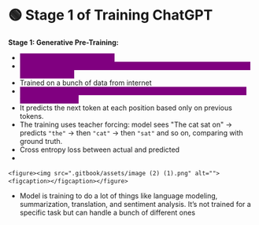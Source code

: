 # 🟢 Stage 1 of Training ChatGPT

**Stage 1: Generative Pre-Training:**

* <mark style="color:purple;background-color:purple;">**For language understanding**</mark>
* <mark style="color:purple;background-color:purple;">**In pre-training it does next word prediction( it doesn't do MLM — this is done in BERT)**</mark>
* Trained on a bunch of data from internet
* <mark style="color:purple;background-color:purple;">**Decoder only, so there will be no encoder, You pass the full text into the decoder only.**</mark>
* It predicts the next token at each position based only on previous tokens.
* The training uses teacher forcing: model sees "The cat sat on" → predicts `"the"` → then `"cat"` → then `"sat"` and so on, comparing with ground truth.
* Cross entropy loss between actual and predicted
*

    <figure><img src=".gitbook/assets/image (2) (1).png" alt=""><figcaption></figcaption></figure>
* Model is training to do a lot of things like language modeling, summarization, translation, and sentiment analysis. It’s not trained for a specific task but can handle a bunch of different ones
